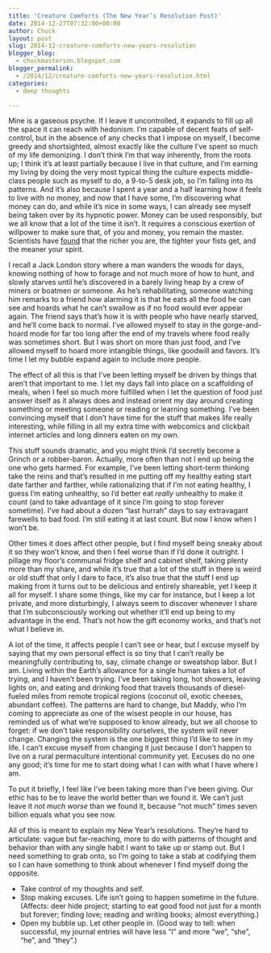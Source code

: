 ```yaml
---
title: 'Creature Comforts (The New Year’s Resolution Post)'
date: 2014-12-27T07:32:00+00:00
author: Chuck
layout: post
slug: 2014-12-creature-comforts-new-years-resolution
blogger_blog:
  - chuckmasterson.blogspot.com
blogger_permalink:
  - /2014/12/creature-comforts-new-years-resolution.html
categories:
  - deep thoughts

---
```

Mine is a gaseous psyche. If I leave it uncontrolled, it expands to fill up
all the space it can reach with hedonism. I’m capable of decent feats of
self-control, but in the absence of any checks that I impose on myself, I
become greedy and shortsighted, almost exactly like the culture I’ve spent so
much of my life demonizing. I don’t think I’m that way inherently, from the
roots up; I think it’s at least partially because I live in that culture, and
I’m earning my living by doing the very most typical thing the culture expects
middle-class people such as myself to do, a 9-to-5 desk job, so I’m falling
into its patterns. And it’s also because I spent a year and a half learning how
it feels to live with no money, and now that I have some, I’m discovering what
money can do, and while it’s nice in some ways, I can already see myself being
taken over by its hypnotic power. Money can be used responsibly, but we all
know that a lot of the time it isn’t.  It requires a conscious exertion of
willpower to make sure that, of you and money, you remain the master.
Scientists have
[found](http://www.newrepublic.com/article/120092/billionaires-book-review-money-cant-buy-happiness)
that the richer you are, the tighter your fists get, and the meaner your
spirit.

I recall a Jack London story where a man wanders the woods for days, knowing
nothing of how to forage and not much more of how to hunt, and slowly starves
until he’s discovered in a barely living heap by a crew of miners or
boatmen or someone. As he’s rehabilitating, someone watching him remarks
to a friend how alarming it is that he eats all the food he can see and hoards
what he can’t swallow as if no food would ever appear again. The friend
says that’s how it is with people who have nearly starved, and
he’ll come back to normal. I’ve allowed myself to stay in the
gorge-and-hoard mode for far too long after the end of my travels where food
really was sometimes short. But I was short on more than just food, and
I’ve allowed myself to hoard more intangible things, like goodwill and
favors. It’s time I let my bubble expand again to include more people.

The effect of all this is that I’ve been letting myself be driven by
things that aren’t that important to me. I let my days fall into place on
a scaffolding of meals, when I feel so much more fulfilled when I let the
question of food just answer itself as it always does and instead orient my day
around creating something or meeting someone or reading or learning something.
I’ve been convincing myself that I don’t have time for the stuff
that makes life really interesting, while filling in all my extra time with
webcomics and clickbait internet articles and long dinners eaten on my own.

This stuff sounds dramatic, and you might think I’d secretly become a
Grinch or a robber-baron. Actually, more often than not I end up being the one
who gets harmed. For example, I’ve been letting short-term thinking take
the reins and that’s resulted in me putting off my healthy eating start
date farther and farther, while rationalizing that if I’m not eating
healthy, I guess I’m eating unhealthy, so I’d better eat
*really* unhealthy to make it count (and to take advantage of it
since I’m going to stop forever sometime). I’ve had about a dozen
“last hurrah” days to say extravagant farewells to bad food.
I’m still eating it at last count. But now I know when I won’t be.

Other times it does affect other people, but I find myself being sneaky about
it so they won’t know, and then I feel worse than if I’d done it
outright. I pillage my floor’s communal fridge shelf and cabinet shelf,
taking plenty more than my share, and while it’s true that a lot of the
stuff in there is weird or old stuff that only I dare to face, it’s also
true that the stuff I end up making from it turns out to be delicious and
entirely shareable, yet I keep it all for myself. I share some things, like my
car for instance, but I keep a lot private, and more disturbingly, I always
seem to discover whenever I share that I’m subconsciously working out
whether it’ll end up being to my advantage in the end. That’s not
how the gift economy works, and that’s not what I believe in.

A lot of the time, it affects people I can’t see or hear, but I excuse
myself by saying that my own personal effect is so tiny that I can’t
really be meaningfully contributing to, say, climate change or sweatshop labor.
But I am. Living within the Earth’s allowance for a single human takes a
lot of trying, and I haven’t been trying. I’ve been taking long,
hot showers, leaving lights on, and eating and drinking food that travels
thousands of diesel-fueled miles from remote tropical regions (coconut oil,
exotic cheeses, abundant coffee). The patterns are hard to change, but Maddy,
who I’m coming to appreciate as one of the wisest people in our house,
has reminded us of what we’re supposed to know already, but we all choose
to forget: if we don’t take responsibility ourselves, the system will
never change.  Changing the system is the one biggest thing I’d like to
see in my life.  I can’t excuse myself from changing it just because I
don’t happen to live on a rural permaculture intentional community yet.
Excuses do no one any good; it’s time for me to start doing what I can
with what I have where I am.

To put it briefly, I feel like I’ve been taking more than I’ve been
giving. Our ethic has to be to leave the world better than we found it. We
can’t just leave it *not much worse* than we found it, because
“not much” times seven billion equals what you see now.

All of this is meant to explain my New Year’s resolutions. They’re
hard to articulate: vague but far-reaching, more to do with patterns of thought
and behavior than with any single habit I want to take up or stamp out. But I
need something to grab onto, so I’m going to take a stab at codifying
them so I can have something to think about whenever I find myself doing the
opposite. 

*   Take control of my thoughts and self.
*   Stop making excuses. Life isn’t going to happen sometime in the future.
    (Affects: deer hide project; starting to eat good food not just for a month
    but forever; finding love; reading and writing books; almost everything.)
*   Open my bubble up. Let other people in. (Good way to tell: when successful,
    my journal entries will have less “I” and more “we”, “she”, “he”, and
    “they”.)

